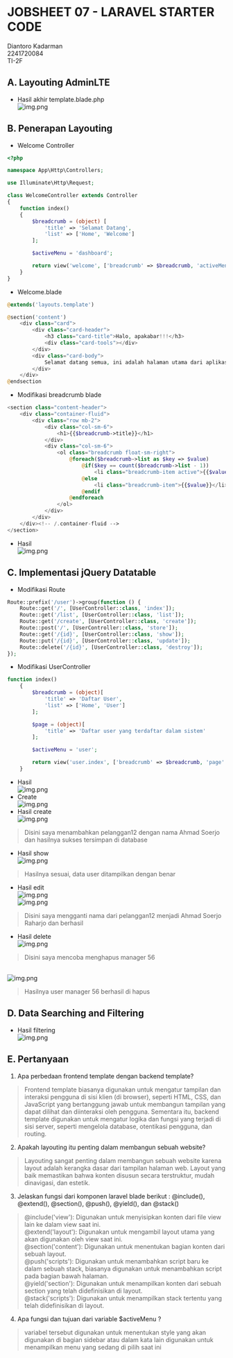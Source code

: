 # JOBSHEET 07 - LARAVEL STARTER CODE

Diantoro Kadarman <br>
2241720084 <br>
TI-2F

## A. Layouting AdminLTE

- Hasil akhir template.blade.php<br>
  ![img.png](public/ss/js7(1).png)<br>

## B. Penerapan Layouting

- Welcome Controller

```php
<?php

namespace App\Http\Controllers;

use Illuminate\Http\Request;

class WelcomeController extends Controller
{
    function index()
    {
        $breadcrumb = (object) [
            'title' => 'Selamat Datang',
            'list' => ['Home', 'Welcome']
        ];

        $activeMenu = 'dashboard';

        return view('welcome', ['breadcrumb' => $breadcrumb, 'activeMenu' => $activeMenu]);
	}
}
```

- Welcome.blade

```php
@extends('layouts.template')

@section('content')
    <div class="card">
        <div class="card-header">
            <h3 class="card-title">Halo, apakabar!!!</h3>
            <div class="card-tools"></div>
        </div>
        <div class="card-body">
            Selamat datang semua, ini adalah halaman utama dari aplikasi ini
        </div>
    </div>
@endsection
```

- Modifikasi breadcrumb blade

```php
<section class="content-header">
    <div class="container-fluid">
        <div class="row mb-2">
            <div class="col-sm-6">
                <h1>{{$breadcrumb->title}}</h1>
            </div>
            <div class="col-sm-6">
                <ol class="breadcrumb float-sm-right">
                    @foreach($breadcrumb->list as $key => $value)
                        @if($key == count($breadcrumb->list - 1))
                            <li class="breadcrumb-item active">{{$value}}</li>
                        @else
                            <li class="breadcrumb-item">{{$value}}</li>
                        @endif
                    @endforeach
                </ol>
            </div>
        </div>
    </div><!-- /.container-fluid -->
</section>
```

- Hasil <br>
  ![img.png](public/ss/js7(2).png)<br>

## C. Implementasi jQuery Datatable

- Modifikasi Route

```php
Route::prefix('/user')->group(function () {
    Route::get('/', [UserController::class, 'index']);
    Route::get('/list', [UserController::class, 'list']);
    Route::get('/create', [UserController::class, 'create']);
    Route::post('/', [UserController::class, 'store']);
    Route::get('/{id}', [UserController::class, 'show']);
    Route::put('/{id}', [UserController::class, 'update']);
    Route::delete('/{id}', [UserController::class, 'destroy']);
});
```

- Modifikasi UserController

```php
function index()
    {
        $breadcrumb = (object)[
            'title' => 'Daftar User',
            'list' => ['Home', 'User']
        ];

        $page = (object)[
            'title' => 'Daftar user yang terdaftar dalam sistem'
        ];

        $activeMenu = 'user';

        return view('user.index', ['breadcrumb' => $breadcrumb, 'page' => $page, 'activeMenu' => $activeMenu]);
    }
```

- Hasil<br>
  ![img.png](public/ss/js(7).3.1.png)
- Create <br>
  ![img.png](public/ss/js7.3.2.png)
- Hasil create<br>
  ![img.png](public/ss/js7.3.3.png)

> Disini saya menambahkan pelanggan12 dengan nama Ahmad Soerjo dan hasilnya sukses tersimpan di database

- Hasil show<br>
  ![img.png](public/ss/js7.3.4.png)

> Hasilnya sesuai, data user ditampilkan dengan benar

- Hasil edit<br>
  ![img.png](public/ss/js7.3.6.png)<br>
  ![img.png](public/ss/js7.3.7.png)<br>

> Disini saya mengganti nama dari pelanggan12 menjadi Ahmad Soerjo Raharjo dan berhasil

- Hasil delete<br>
  ![img.png](public/ss/js7.3.8.png)<br>

> Disini saya mencoba menghapus manager 56<br>

<br>![img.png](public/ss/js7.3.9.png)<br>
> Hasilnya user manager 56 berhasil di hapus

## D. Data Searching and Filtering

- Hasil filtering <br>
  ![img.png](public/ss/js7.3.10.png)

## E. Pertanyaan

1. Apa perbedaan frontend template dengan backend template?

> Frontend template biasanya digunakan untuk mengatur tampilan dan interaksi pengguna di sisi klien (di browser),
> seperti HTML, CSS, dan JavaScript yang bertanggung jawab untuk membangun tampilan yang dapat dilihat dan diinteraksi
> oleh pengguna. Sementara itu, backend template digunakan untuk mengatur logika dan fungsi yang terjadi di sisi server,
> seperti mengelola database, otentikasi pengguna, dan routing.

2. Apakah layouting itu penting dalam membangun sebuah website?

> Layouting sangat penting dalam membangun sebuah website karena layout adalah kerangka dasar dari tampilan halaman web.
> Layout yang baik memastikan bahwa konten disusun secara terstruktur, mudah dinavigasi, dan estetik.

3. Jelaskan fungsi dari komponen laravel blade berikut : @include(), @extend(), @section(), @push(), @yield(), dan
   @stack()

> @include('view'): Digunakan untuk menyisipkan konten dari file view lain ke dalam view saat ini.<br>
> @extend('layout'): Digunakan untuk mengambil layout utama yang akan digunakan oleh view saat ini.<br>
> @section('content'): Digunakan untuk menentukan bagian konten dari sebuah layout.<br>
> @push('scripts'): Digunakan untuk menambahkan script baru ke dalam sebuah stack, biasanya digunakan untuk menambahkan script pada bagian bawah halaman. <br>
> @yield('section'): Digunakan untuk menampilkan konten dari sebuah section yang telah didefinisikan di layout.<br>
> @stack('scripts'): Digunakan untuk menampilkan stack tertentu yang telah didefinisikan di layout.<br>

4. Apa fungsi dan tujuan dari variable $activeMenu ?

> variabel tersebut digunakan untuk menentukan style yang akan digunakan di bagian sidebar atau dalam kata lain
> digunakan untuk menampilkan menu yang sedang di pilih saat ini 
